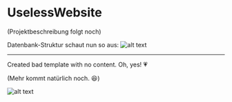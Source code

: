 # UselessWebsite

(Projektbeschreibung folgt noch)

Datenbank-Struktur schaut nun so aus:
![alt text](https://s18.directupload.net/images/210327/484nuas8.jpg) 

-------------------------------------------------------------------------------------------------------------------

Created bad template with no content. Oh, yes! :heartpulse:

(Mehr kommt natürlich noch. :laughing:)

![alt text](https://s12.directupload.net/images/210323/royb7hrg.jpg) 
